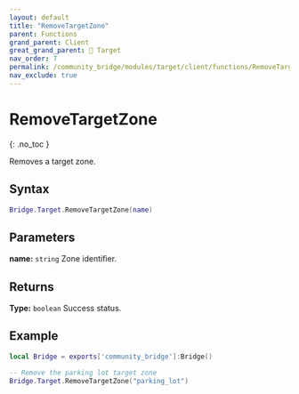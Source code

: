 ```yaml
---
layout: default
title: "RemoveTargetZone"
parent: Functions
grand_parent: Client
great_grand_parent: 🎯 Target
nav_order: 7
permalink: /community_bridge/modules/target/client/functions/RemoveTargetZone/
nav_exclude: true
---
```


# RemoveTargetZone
{: .no_toc }

Removes a target zone.

## Syntax

```lua
Bridge.Target.RemoveTargetZone(name)
```

## Parameters

**name:** `string`
Zone identifier.

## Returns

**Type:** `boolean`
Success status.

## Example

```lua
local Bridge = exports['community_bridge']:Bridge()

-- Remove the parking lot target zone
Bridge.Target.RemoveTargetZone("parking_lot")
```